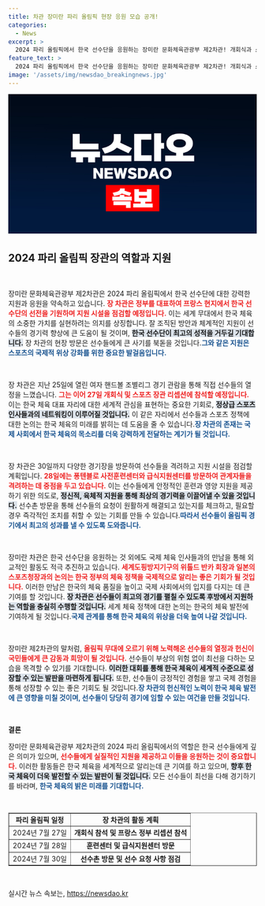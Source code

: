 ```yaml
---
title: 차관 장미란 파리 올림픽 현장 응원 모습 공개!
categories:
  - News
excerpt: >
  2024 파리 올림픽에서 한국 선수단을 응원하는 장미란 문화체육관광부 제2차관! 개회식과 스포츠 장관 리셉션 참석, 한국 선수들의 금빛 기운을 전하기 위한 지원 활동을 펼친다. 선수단의 현지 적응과 성공을 위한 노력을 놓치지 마세요!
feature_text: >
  2024 파리 올림픽에서 한국 선수단을 응원하는 장미란 문화체육관광부 제2차관! 개회식과 스포츠 장관 리셉션 참석, 한국 선수들의 금빛 기운을 전하기 위한 지원 활동을 펼친다. 선수단의 현지 적응과 성공을 위한 노력을 놓치지 마세요!
image: '/assets/img/newsdao_breakingnews.jpg'
---
```


<p><img src="/assets/img/newsdao_breakingnews.jpg" alt="pcversion 속보" /></p>

<h2 data-ke-size="size26">2024 파리 올림픽 장관의 역할과 지원</h2>

<p data-ke-size="size16">&nbsp;</p>

<p>장미란 문화체육관광부 제2차관은 2024 파리 올림픽에서 한국 선수단에 대한 강력한 지원과 응원을 약속하고 있습니다. <b><span style="color: #ee2323;">장 차관은 정부를 대표하여 프랑스 현지에서 한국 선수단의 선전을 기원하며 지원 시설을 점검할 예정입니다.</span></b> 이는 세계 무대에서 한국 체육의 소중한 가치를 실현하려는 의지를 상징합니다. 잘 조직된 방안과 체계적인 지원이 선수들의 경기력 향상에 큰 도움이 될 것이며, <b><span style="background-color: #21538527;">한국 선수단이 최고의 성적을 거두길 기대합니다.</span></b> 장 차관의 현장 방문은 선수들에게 큰 사기를 북돋을 것입니다.<b><span style="color: #1a5490;">그와 같은 지원은 스포츠의 국제적 위상 강화를 위한 중요한 발걸음입니다.</span></b></p>

<p data-ke-size="size16">&nbsp;</p>

<p>장 차관은 지난 25일에 열린 여자 핸드볼 조별리그 경기 관람을 통해 직접 선수들의 열정을 느꼈습니다. <b><span style="color: #ee2323;">그는 이어 27일 개회식 및 스포츠 장관 리셉션에 참석할 예정입니다.</span></b> 이는 한국 체육 대표 자리에 대한 세계적 관심을 표현하는 중요한 기회로, <b><span style="background-color: #21538527;">정상급 스포츠 인사들과의 네트워킹이 이루어질 것입니다.</span></b> 이 같은 자리에서 선수들과 스포츠 정책에 대한 논의는 한국 체육의 미래를 밝히는 데 도움을 줄 수 있습니다.<b><span style="color: #1a5490;">장 차관의 존재는 국제 사회에서 한국 체육의 목소리를 더욱 강력하게 전달하는 계기가 될 것입니다.</span></b></p>

<p data-ke-size="size16">&nbsp;</p>

<p>장 차관은 30일까지 다양한 경기장을 방문하여 선수들을 격려하고 지원 시설을 점검할 계획입니다. <b><span style="color: #ee2323;">28일에는 퐁텐블로 사전훈련센터와 급식지원센터를 방문하여 관계자들을 격려하는 데 중점을 두고 있습니다.</span></b> 이는 선수들에게 안정적인 훈련과 영양 지원을 제공하기 위한 의도로, <b><span style="background-color: #21538527;">정신적, 육체적 지원을 통해 최상의 경기력을 이끌어낼 수 있을 것입니다.</span></b> 선수촌 방문을 통해 선수들의 요청이 원활하게 해결되고 있는지를 체크하고, 필요할 경우 즉각적인 조치를 취할 수 있는 기회를 만들 수 있습니다.<b><span style="color: #1a5490;">따라서 선수들이 올림픽 경기에서 최고의 성과를 낼 수 있도록 도와줍니다.</span></b></p>

<p data-ke-size="size16">&nbsp;</p>

<p>장미란 차관은 한국 선수단을 응원하는 것 외에도 국제 체육 인사들과의 만남을 통해 외교적인 활동도 적극 추진하고 있습니다. <b><span style="color: #ee2323;">세계도핑방지기구의 위톨드 반카 회장과 일본의 스포츠청장과의 논의는 한국 정부의 체육 정책을 국제적으로 알리는 좋은 기회가 될 것입니다.</span></b> 이러한 만남은 한국의 체육 품질을 높이고 국제 사회에서의 입지를 다지는 데 큰 기여를 할 것입니다. <b><span style="background-color: #21538527;">장 차관은 선수들이 최고의 경기를 펼칠 수 있도록 후방에서 지원하는 역할을 충실히 수행할 것입니다.</span></b> 세계 체육 정책에 대한 논의는 한국의 체육 발전에 기여하게 될 것입니다.<b><span style="color: #1a5490;">국제 관계를 통해 한국 체육의 위상을 더욱 높여 나갈 것입니다.</span></b></p>

<p data-ke-size="size16">&nbsp;</p>

<p>장미란 제2차관의 말처럼, <b><span style="color: #ee2323;">올림픽 무대에 오르기 위해 노력해온 선수들의 열정과 헌신이 국민들에게 큰 감동과 희망이 될 것입니다.</span></b> 선수들이 부상의 위험 없이 최선을 다하는 모습을 목격할 수 있기를 기대합니다. <b><span style="background-color: #21538527;">이러한 대회를 통해 한국 체육이 세계적 수준으로 성장할 수 있는 발판을 마련하게 됩니다.</span></b> 또한, 선수들이 긍정적인 경험을 쌓고 국제 경험을 통해 성장할 수 있는 좋은 기회도 될 것입니다.<b><span style="color: #1a5490;">장 차관의 헌신적인 노력이 한국 체육 발전에 큰 영향을 미칠 것이며, 선수들이 당당히 경기에 임할 수 있는 여건을 만들 것입니다.</span></b> </p>

<p data-ke-size="size16">&nbsp;</p>

<p><strong>결론</strong></p>

<p>장미란 문화체육관광부 제2차관의 2024 파리 올림픽에서의 역할은 한국 선수들에게 깊은 의미가 있으며, <b><span style="color: #ee2323;">선수들에게 실질적인 지원을 제공하고 이들을 응원하는 것이 중요합니다.</span></b> 이러한 활동들은 한국 체육을 세계적으로 알리는데 큰 기여를 하고 있으며, <b><span style="background-color: #21538527;">향후 한국 체육이 더욱 발전할 수 있는 발판이 될 것입니다.</span></b> 모든 선수들이 최선을 다해 경기하기를 바라며, <b><span style="color: #1a5490;">한국 체육의 밝은 미래를 기대합니다.</span></b></p>

<p data-ke-size="size16">&nbsp;</p>

<table style="width: 100%;" border="1">
<tr>
<td style="text-align: center; height: 17px;"><b>파리 올림픽 일정</b></td>
<td style="text-align: center; height: 17px;"><b>장 차관의 활동 계획</b></td>
</tr>
<tr>
<td style="text-align: center; height: 17px;">2024년 7월 27일</td>
<td style="text-align: center; height: 17px;"><b>개회식 참석 및 프랑스 정부 리셉션 참석</b></td>
</tr>
<tr>
<td style="text-align: center; height: 17px;">2024년 7월 28일</td>
<td style="text-align: center; height: 17px;"><b>훈련센터 및 급식지원센터 방문</b></td>
</tr>
<tr>
<td style="text-align: center; height: 17px;">2024년 7월 30일</td>
<td style="text-align: center; height: 17px;"><b>선수촌 방문 및 선수 요청 사항 점검</b></td>
</tr>
</table>

<p data-ke-size="size16">&nbsp;</p>
실시간 뉴스 속보는, <a href="https://newsdao.kr" rel="dofollow">https://newsdao.kr</a>


